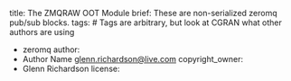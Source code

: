 title: The ZMQRAW OOT Module
brief: These are non-serialized zeromq pub/sub blocks.
tags: # Tags are arbitrary, but look at CGRAN what other authors are using
  - zeromq
author:
  - Author Name <glenn.richardson@live.com>
copyright_owner:
  - Glenn Richardson
license:
